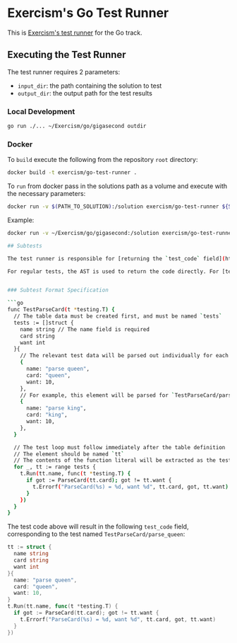 # Exercism's Go Test Runner

This is [Exercism's test runner](https://github.com/exercism/v3-docs/tree/master/anatomy/track-tooling/test-runners#test-runners) for the Go track.

## Executing the Test Runner

The test runner requires 2 parameters:
- `input_dir`: the path containing the solution to test
- `output_dir`: the output path for the test results

### Local Development

```bash
go run ./... ~/Exercism/go/gigasecond outdir
```

### Docker

To `build` execute the following from the repository `root` directory:

```bash
docker build -t exercism/go-test-runner .
```

To `run` from docker pass in the solutions path as a volume and execute with the necessary parameters:

```bash
docker run -v $(PATH_TO_SOLUTION):/solution exercism/go-test-runner ${SLUG} /solution /solution
```

Example:

```bash
docker run -v ~/Exercism/go/gigasecond:/solution exercism/go-test-runner gigasecond /solution /solution

## Subtests

The test runner is responsible for [returning the `test_code` field](https://github.com/exercism/v3-docs/blob/master/anatomy/track-tooling/test-runners/interface.md#command), which should be a copy of the test code corresponding to each test result. 

For regular tests, the AST is used to return the code directly. For [tests containing subtests](https://blog.golang.org/subtests), additional processing is required. To ease the burden of advanced AST processing on unstructured / non deterministic test code, subtests should adhere to the following specification. Subtests not meeting the spec will be treated as regular tests, with the entire test function code being returned for every subtest. 


### Subtest Format Specification

```go
func TestParseCard(t *testing.T) {
  // The table data must be created first, and must be named `tests`
  tests := []struct {
    name string // The name field is required
    card string
    want int
  }{
    // The relevant test data will be parsed out individually for each subtest
    {
      name: "parse queen",
      card: "queen",
      want: 10,
    },
    // For example, this element will be parsed for `TestParseCard/parse_king`
    {
      name: "parse king",
      card: "king",
      want: 10,
    },
  }

  // The test loop must follow immediately after the table definition
  // The element should be named `tt`
  // The contents of the function literal will be extracted as the test code
  for _, tt := range tests {
    t.Run(tt.name, func(t *testing.T) {
      if got := ParseCard(tt.card); got != tt.want {
        t.Errorf("ParseCard(%s) = %d, want %d", tt.card, got, tt.want)
      }
    })
  }
}
```

The test code above will result in the following `test_code` field, corresponding to the test named `TestParseCard/parse_queen`:
```go
tt := struct {
  name string
  card string
  want int
}{
  name: "parse queen",
  card: "queen",
  want: 10,
}
t.Run(tt.name, func(t *testing.T) {
  if got := ParseCard(tt.card); got != tt.want {
    t.Errorf("ParseCard(%s) = %d, want %d", tt.card, got, tt.want)
  }
})
```
